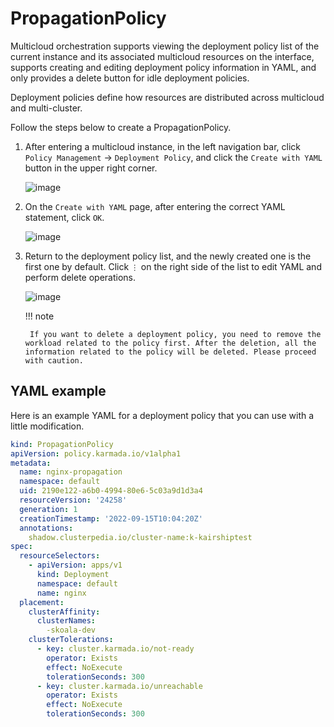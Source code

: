 # PropagationPolicy

Multicloud orchestration supports viewing the deployment policy list of the current instance and its associated multicloud resources on the interface, supports creating and editing deployment policy information in YAML, and only provides a delete button for idle deployment policies.

Deployment policies define how resources are distributed across multicloud and multi-cluster.

Follow the steps below to create a PropagationPolicy.

1. After entering a multicloud instance, in the left navigation bar, click `Policy Management` -> `Deployment Policy`, and click the `Create with YAML` button in the upper right corner.

    ![image](../images/deploy01.png)

2. On the `Create with YAML` page, after entering the correct YAML statement, click `OK`.

    ![image](../images/deploy02.png)

3. Return to the deployment policy list, and the newly created one is the first one by default. Click `⋮` on the right side of the list to edit YAML and perform delete operations.

    ![image](../images/deploy03.png)

    !!! note

        If you want to delete a deployment policy, you need to remove the workload related to the policy first. After the deletion, all the information related to the policy will be deleted. Please proceed with caution.

## YAML example

Here is an example YAML for a deployment policy that you can use with a little modification.

```yaml
kind: PropagationPolicy
apiVersion: policy.karmada.io/v1alpha1
metadata:
  name: nginx-propagation
  namespace: default
  uid: 2190e122-a6b0-4994-80e6-5c03a9d1d3a4
  resourceVersion: '24258'
  generation: 1
  creationTimestamp: '2022-09-15T10:04:20Z'
  annotations:
    shadow.clusterpedia.io/cluster-name:k-kairshiptest
spec:
  resourceSelectors:
    - apiVersion: apps/v1
      kind: Deployment
      namespace: default
      name: nginx
  placement:
    clusterAffinity:
      clusterNames:
        -skoala-dev
    clusterTolerations:
      - key: cluster.karmada.io/not-ready
        operator: Exists
        effect: NoExecute
        tolerationSeconds: 300
      - key: cluster.karmada.io/unreachable
        operator: Exists
        effect: NoExecute
        tolerationSeconds: 300
```